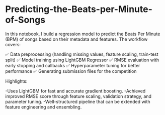# Predicting-the-Beats-per-Minute-of-Songs

In this notebook, I build a regression model to predict the Beats Per Minute (BPM) of songs based on their metadata and features. The workflow covers:

✅ Data preprocessing (handling missing values, feature scaling, train-test split)
✅ Model training using LightGBM Regressor
✅ RMSE evaluation with early stopping and callbacks
✅ Hyperparameter tuning for better performance
✅ Generating submission files for the competition

Highlights:

-Uses LightGBM for fast and accurate gradient boosting.
-Achieved improved RMSE score through feature scaling, validation strategy, and parameter tuning.
-Well-structured pipeline that can be extended with feature engineering and ensembling.

